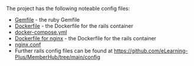 The project has the following noteable config files:

- [Gemfile](https://github.com/eLearning-Plus/MemberHub/blob/main/Gemfile) - the ruby Gemfile
- [Dockerfile](https://github.com/eLearning-Plus/MemberHub/blob/main/Dockerfile) - the Dockerfile for the rails container
- [docker-compose.yml](https://github.com/eLearning-Plus/MemberHub/blob/main/docker-compose.yml)
- [Dockerfile for nginx](https://github.com/eLearning-Plus/MemberHub/blob/main/docker/nginx/Dockerfile) - the Dockerfile for the rails container
- [nginx.conf](https://github.com/eLearning-Plus/MemberHub/blob/main/docker/nginx/nginx.conf)
- Further rails config files can be found at https://github.com/eLearning-Plus/MemberHub/tree/main/config